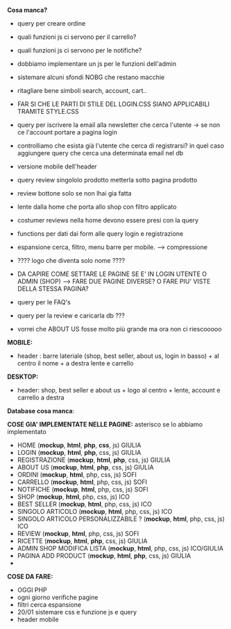 **Cosa manca?**
- query per creare ordine
- quali funzioni js ci servono per il carrello?
- quali funzioni js ci servono per le notifiche?
- dobbiamo implementare un js per le funzioni dell'admin
- sistemare alcuni sfondi NOBG che restano macchie
- ritagliare bene simboli search, account, cart..
- FAR SI CHE LE PARTI DI STILE DEL LOGIN.CSS SIANO APPLICABILI TRAMITE STYLE.CSS 

- query per iscrivere la email alla newsletter che cerca l'utente -> se non ce l'account portare a pagina login
- controlliamo che esista già l'utente che cerca di registrarsi? in quel caso aggiungere query che cerca una determinata email nel db 
- versione mobile dell'header
- query review singololo prodotto metterla sotto pagina prodotto
- review bottone solo se non lhai gia fatta
- lente dalla home che porta allo shop con filtro applicato
- costumer reviews nella home devono essere presi con la query
- functions per dati dai form alle query login e registrazione
- espansione cerca, filtro, menu barre per mobile. --> compressione
- ???? logo che diventa solo nome ????
- DA CAPIRE COME SETTARE LE PAGINE SE E' IN LOGIN UTENTE O ADMIN (SHOP) --> FARE DUE PAGINE DIVERSE? O FARE PIU' VISTE DELLA STESSA PAGINA?
- query per le FAQ's
- query per la review e caricarla db ???

- vorrei che ABOUT US fosse molto più grande ma ora non ci riescooooo



**MOBILE:**
- header : barre lateriale (shop, best seller, about us, login in basso) + al centro il nome + a destra lente e carrello

**DESKTOP:**
- header: shop, best seller e about us + logo al centro + lente, account e carrello a destra


**Database cosa manca**:

**COSE GIA' IMPLEMENTATE NELLE PAGINE:**
asterisco se lo abbiamo implementato
- HOME (**mockup**, **html**, **php**, **css**, js) GIULIA
- LOGIN (**mockup**, **html**, **php**, css, js) GIULIA
- REGISTRAZIONE (**mockup**, **html**, **php**, css, js) GIULIA
- ABOUT US (**mockup**, **html**, **php**, css, js) GIULIA 
- ORDINI (**mockup**, **html**, php, css, js) SOFI
- CARRELLO (**mockup**, **html**, php, css, js) SOFI
- NOTIFICHE (**mockup**, **html**, php, css, js) SOFI
- SHOP (**mockup**, **html**, php, css, js) ICO
- BEST SELLER (**mockup**, **html**, php, css, js) ICO
- SINGOLO ARTICOLO (**mockup**, **html**, php, css, js) ICO 
- SINGOLO ARTICOLO PERSONALIZZABILE ? (**mockup**, **html**, php, css, js) ICO
- REVIEW (**mockup**, **html**, php, css, js) SOFI
- RICETTE (**mockup**, **html**, **php**, css, js) GIULIA
- ADMIN SHOP MODIFICA LISTA (**mockup**, **html**, php, css, js) ICO/GIULIA
- PAGINA ADD PRODUCT (**mockup**, **html**, **php**, css, js) GIULIA
- 


**COSE DA FARE:**
- OGGI PHP
- ogni giorno verifiche pagine
- filtri cerca espansione
- 20/01 sistemare css e funzione js e query
- header mobile 


